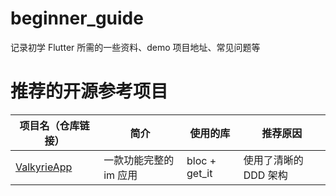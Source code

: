 # beginner_guide

记录初学 Flutter 所需的一些资料、demo 项目地址、常见问题等

# 推荐的开源参考项目

| 项目名（仓库链接）             | 简介                   | 使用的库      | 推荐原因              |
| ------------------------------ | ---------------------- | ------------- | --------------------- |
| [ValkyrieApp][ValkyrieAppLink] | 一款功能完整的 im 应用 | bloc + get_it | 使用了清晰的 DDD 架构 |

[ValkyrieAppLink]: https://github.com/sentrionic/ValkyrieApp
